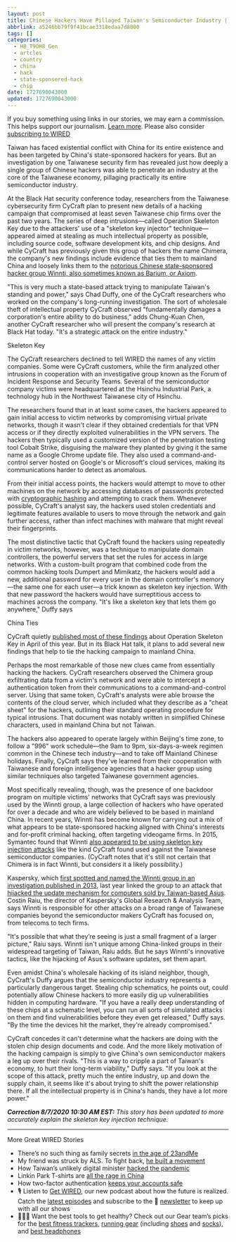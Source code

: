 ```yaml
---
layout: post
title: Chinese Hackers Have Pillaged Taiwan's Semiconductor Industry | WIRED
abbrlink: a5246bb79f9f41bcae3318edaa7d8000
tags: []
categories:
  - H8_T9OH8_Gen
  - artcles
  - country
  - china
  - hack
  - state-sponsered-hack
  - chip
date: 1727690043000
updated: 1727690043000
---
```


If you buy something using links in our stories, we may earn a commission. This helps support our journalism. [Learn more](https://www.wired.com/2015/11/affiliate-link-policy/). Please also consider [subscribing to WIRED](https://subscribe.wired.com/subscribe/splits/wired/WIR_SELF?source=HCL_WIR_EDIT_HARDCODED_0_COMMERCE_AFFILIATE_ZZ)

Taiwan has faced existential conflict with China for its entire existence and has been targeted by China's state-sponsored hackers for years. But an investigation by one Taiwanese security firm has revealed just how deeply a single group of Chinese hackers was able to penetrate an industry at the core of the Taiwanese economy, pillaging practically its entire semiconductor industry.

At the Black Hat security conference today, researchers from the Taiwanese cybersecurity firm CyCraft plan to present new details of a hacking campaign that compromised at least seven Taiwanese chip firms over the past two years. The series of deep intrusions—called Operation Skeleton Key due to the attackers' use of a "skeleton key injector" technique—appeared aimed at stealing as much intellectual property as possible, including source code, software development kits, and chip designs. And while CyCraft has previously given this group of hackers the name Chimera, the company's new findings include evidence that ties them to mainland China and loosely links them to the [notorious Chinese state-sponsored hacker group Winnti, also sometimes known as Barium, or Axiom](https://www.wired.com/story/barium-supply-chain-hackers/).

"This is very much a state-based attack trying to manipulate Taiwan's standing and power," says Chad Duffy, one of the CyCraft researchers who worked on the company's long-running investigation. The sort of wholesale theft of intellectual property CyCraft observed "fundamentally damages a corporation's entire ability to do business," adds Chung-Kuan Chen, another CyCraft researcher who will present the company's research at Black Hat today. "It's a strategic attack on the entire industry."

Skeleton Key

The CyCraft researchers declined to tell WIRED the names of any victim companies. Some were CyCraft customers, while the firm analyzed other intrusions in cooperation with an investigative group known as the Forum of Incident Response and Security Teams. Several of the semiconductor company victims were headquartered at the Hsinchu Industrial Park, a technology hub in the Northwest Taiwanese city of Hsinchu.

The researchers found that in at least some cases, the hackers appeared to gain initial access to victim networks by compromising virtual private networks, though it wasn't clear if they obtained credentials for that VPN access or if they directly exploited vulnerabilities in the VPN servers. The hackers then typically used a customized version of the penetration testing tool Cobalt Strike, disguising the malware they planted by giving it the same name as a Google Chrome update file. They also used a command-and-control server hosted on Google's or Microsoft's cloud services, making its communications harder to detect as anomalous.

From their initial access points, the hackers would attempt to move to other machines on the network by accessing databases of passwords protected with [cryptographic hashing](https://www.wired.com/2016/06/hacker-lexicon-password-hashing/) and attempting to crack them. Whenever possible, CyCraft's analyst say, the hackers used stolen credentials and legitimate features available to users to move through the network and gain further access, rather than infect machines with malware that might reveal their fingerprints.

The most distinctive tactic that CyCraft found the hackers using repeatedly in victim networks, however, was a technique to manipulate domain controllers, the powerful servers that set the rules for access in large networks. With a custom-built program that combined code from the common hacking tools Dumpert and Mimikatz, the hackers would add a new, additional password for every user in the domain controller's memory—the same one for each user—a trick known as skeleton key injection. With that new password the hackers would have surreptitious access to machines across the company. "It's like a skeleton key that lets them go anywhere," Duffy says

China Ties

CyCraft quietly [published most of these findings](https://cycraft.com/download/%5BTLP-White%5D20200415%20Chimera_V4.1.pdf) about Operation Skeleton Key in April of this year. But in its Black Hat talk, it plans to add several new findings that help to tie the hacking campaign to mainland China.

Perhaps the most remarkable of those new clues came from essentially hacking the hackers. CyCraft researchers observed the Chimera group exfiltrating data from a victim's network and were able to intercept a authentication token from their communications to a command-and-control server. Using that same token, CyCraft's analysts were able browse the contents of the cloud server, which included what they describe as a "cheat sheet" for the hackers, outlining their standard operating procedure for typical intrusions. That document was notably written in simplified Chinese characters, used in mainland China but not Taiwan.

The hackers also appeared to operate largely within Beijing's time zone, to follow a "996" work schedule—the 9am to 9pm, six-days-a-week regimen common in the Chinese tech industry—and to take off Mainland Chinese holidays. Finally, CyCraft says they've learned from their cooperation with Taiwanese and foreign intelligence agencies that a hacker group using similar techniques also targeted Taiwanese government agencies.

Most specifically revealing, though, was the presence of one backdoor program on multiple victims' networks that CyCraft says was previously used by the Winnti group, a large collection of hackers who have operated for over a decade and who are widely believed to be based in mainland China. In recent years, Winnti has become known for carrying out a mix of what appears to be state-sponsored hacking aligned with China's interests and for-profit criminal hacking, often targeting videogame firms. In 2015, Symantec found that Winnti [also appeared to be using skeleton key injection attacks](https://community.broadcom.com/symantecenterprise/communities/community-home/librarydocuments/viewdocument?DocumentKey=db56700d-bb0b-4ae7-9574-cc6e44c0dec3\&CommunityKey=1ecf5f55-9545-44d6-b0f4-4e4a7f5f5e68\&tab=librarydocuments) like the kind CyCraft found used against the Taiwanese semiconductor companies. (CyCraft notes that it's still not certain that Chimera is in fact Winnti, but considers it a likely possibility.)

Kaspersky, which [first spotted and named the Winnti group in an investigation published in 2013](https://securelist.com/winnti-more-than-just-a-game/37029/), last year linked the group to an attack that [hijacked the update mechanism for computers sold by Taiwan-based Asus](https://www.vice.com/en_us/article/pan9wn/hackers-hijacked-asus-software-updates-to-install-backdoors-on-thousands-of-computers). Costin Raiu, the director of Kaspersky's Global Research & Analysis Team, says Winnti is responsible for other attacks on a broad range of Taiwanese companies beyond the semiconductor makers CyCraft has focused on, from telecoms to tech firms.

"It's possible that what they’re seeing is just a small fragment of a larger picture," Raiu says. Winnti isn't unique among China-linked groups in their widespread targeting of Taiwan, Raiu adds. But he says Winnti's innovative tactics, like the hijacking of Asus's software updates, set them apart.

Even amidst China's wholesale hacking of its island neighbor, though, CyCraft's Duffy argues that the semiconductor industry represents a particularly dangerous target. Stealing chip schematics, he points out, could potentially allow Chinese hackers to more easily dig up vulnerabilities hidden in computing hardware. "If you have a really deep understanding of these chips at a schematic level, you can run all sorts of simulated attacks on them and find vulnerabilities before they even get released," Duffy says. "By the time the devices hit the market, they're already compromised."

CyCraft concedes it can't determine what the hackers are doing with the stolen chip design documents and code. And the more likely motivation of the hacking campaign is simply to give China's own semiconductor makers a leg up over their rivals. "This is a way to cripple a part of Taiwan's economy, to hurt their long-term viability," Duffy says. "If you look at the scope of this attack, pretty much the entire industry, up and down the supply chain, it seems like it's about trying to shift the power relationship there. If all the intellectual property is in China's hands, they have a lot more power."

***Correction 8/7/2020 10:30 AM EST:** This story has been updated to more accurately explain the skeleton key injection technique.*

***

More Great WIRED Stories

- There’s no such thing as family secrets [in the age of 23andMe](https://www.wired.com/story/theres-no-such-thing-as-family-secrets-in-the-age-of-23andme/?itm_campaign=BottomRelatedStories_Sections_1\&itm_content=footer-recirc)
- My friend was struck by ALS. To fight back, [he built a movement](https://www.wired.com/story/life-just-out-of-reach-als-brian-wallach/?itm_campaign=BottomRelatedStories_Sections_1\&itm_content=footer-recirc)
- How Taiwan’s unlikely digital minister [hacked the pandemic](https://www.wired.com/story/how-taiwans-unlikely-digital-minister-hacked-the-pandemic/?itm_campaign=BottomRelatedStories_Sections_1\&itm_content=footer-recirc)
- Linkin Park T-shirts are [all the rage in China](https://www.wired.com/story/linkin-park-t-shirts-all-the-rage-in-china/?itm_campaign=BottomRelatedStories_Sections_1\&itm_content=footer-recirc)
- How two-factor authentication [keeps your accounts safe](https://www.wired.com/story/protect-accounts-two-factor-authentication/?itm_campaign=BottomRelatedStories_Sections_1\&itm_content=footer-recirc)
- 🎙️ Listen to [Get WIRED](https://www.wired.com/tag/get-wired-podcast/?itm_campaign=BottomRelatedStories\&itm_content=footer-recirc), our new podcast about how the future is realized. Catch the [latest episodes](https://link.chtbl.com/gw-editorial) and subscribe to the 📩 [newsletter](https://www.wired.com/newsletter/podcasts?sourceCode=BottomStories) to keep up with all our shows
- 🏃🏽‍♀️ Want the best tools to get healthy? Check out our Gear team’s picks for the [best fitness trackers](https://www.wired.com/gallery/best-fitness-tracker/?itm_campaign=BottomRelatedStories\&itm_content=footer-recirc), [running gear](https://www.wired.com/gallery/best-running-gear/?itm_campaign=BottomRelatedStories\&itm_content=footer-recirc) (including [shoes](https://wired.com/gallery/best-trail-running-shoes-round-up/?itm_campaign=BottomRelatedStories\&itm_content=footer-recirc) and [socks](https://www.wired.com/gallery/best-running-socks/?itm_campaign=BottomRelatedStories\&itm_content=footer-recirc)), and [best headphones](https://www.wired.com/gallery/best-headphones-under-100/?itm_campaign=BottomRelatedStories\&itm_content=footer-recirc)
